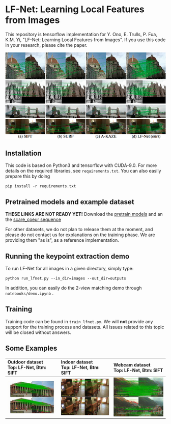# LF-Net: Learning Local Features from Images

This repository is tensorflow implementation for Y. Ono, E. Trulls, P. Fua, K.M. Yi, "LF-Net: Learning Local Features from Images". If you use this code in your research, please cite the paper.

![comparison](/teasers/teasers.png)


## Installation

This code is based on Python3 and tensorflow with CUDA-9.0. For more details on the required libraries, see `requirements.txt`. You can also easily prepare this by doing

```
pip install -r requirements.txt
```

## Pretrained models and example dataset

**THESE LINKS ARE NOT READY YET!**
Download the [pretrain
models](http://webhome.cs.uvic.ca/~kyi/files/2018/lf-net/pretrained.tar.gz) and
an the [scare_coeur sequence](http://webhome.cs.uvic.ca/~kyi/files/2018/lf-net/sacre_coeur.tar.gz)

For other datasets, we do not plan to release them at the moment, and please do
not contact us for explanations on the training phase. We are providing them
"as is", as a reference implementation. 

## Running the keypoint extraction demo

To run LF-Net for all images in a given directory, simply type:

```
python run_lfnet.py --in_dir=images --out_dir=outputs
```

In addition, you can easily do the  2-view matching demo through `notebooks/demo.ipynb` .

## Training

Training code can be found in `train_lfnet.py`. We will **not** provide any
support for the training process and datasets. All issues related to this topic
will be closed without answers.


## Some Examples

| Outdoor dataset</br> Top: LF-Net, Btm: SIFT | Indoor dataset </br>Top: LF-Net, Btm: SIFT | Webcam dataset</br>Top: LF-Net, Btm: SIFT |
|:---------|:--------------------|:----------------|
| ![outdoor](/teasers/sfm_ours_sift.gif)     | ![indoor](/teasers/scannet_ours_sift.gif) | ![webcam](/teasers/webcam_ours_sift.gif) |


